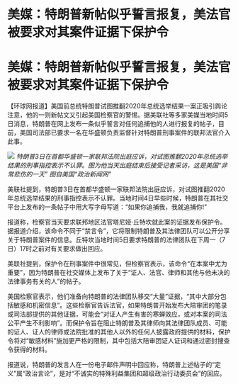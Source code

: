 # 美媒：特朗普新帖似乎誓言报复，美法官被要求对其案件证据下保护令

# 美媒：特朗普新帖似乎誓言报复，美法官被要求对其案件证据下保护令

【环球网报道】美国前总统特朗普试图推翻2020年总统选举结果一案正吸引舆论注意，他的一则新帖文又引起美国检察官的警惕。据美联社等多家美媒当地时间5日消息，特朗普在网上发布一条似乎誓言对任何追捕他的人进行报复的帖子，目前，美国司法部已要求一名在华盛顿负责监督针对特朗普刑事案件的联邦法官介入此事。

![](https://inews.gtimg.com/om_bt/OppAFYeD0o6ykZgMsfZrUrVeYwEpD_uoipdIs5T9t7ZIkAA/1000)
_特朗普3日在首都华盛顿一家联邦法院出庭应诉，对试图推翻2020年总统选举结果的刑事指控表示不认罪。图为他当天出庭结束后接受记者采访，这是美国“非常悲伤的一天”
图自美国“政治新闻网”_

美联社提到，特朗普3日在首都华盛顿一家联邦法院出庭应诉，对试图推翻2020年总统选举结果的刑事指控表示不认罪。当地时间4日早些时候，特朗普在其社交平台上发布的一条帖子中用大写字母写道：“如果你追捕我，我就追捕你!”

报道称，检察官当天要求联邦地区法官塔尼娅·丘特坎就此案的证据发布保护令。据报道介绍，该命令不同于“禁言令”，它将限制特朗普及其法律团队可以公开分享关于特朗普案件的信息。丘特坎当地时间5日要求特朗普的法律团队在下周一（7日）17时之前对有关要求做出回应。

美联社提到，保护令在刑事案件中很常见，但检察官表示，该命令“在本案中尤为重要”，因为特朗普在社交媒体上发布了关于“证人、法官、律师和其他与他未决的法律事务有关的人”的帖子。

美国检察官表示，他们准备向特朗普的法律团队移交“大量”证据，“其中大部分包括敏感和机密信息”。这些检察官告诉法官，如果特朗普开始发布大陪审团的笔录或司法部提供的其他证据，可能会“对证人产生有害的寒蝉效应，或对本案的司法公平产生不利影响”。而保护令旨在阻止特朗普及其律师向其法律团队成员、可能的证人、证人的律师或法院批准的其他人以外的任何人披露政府提供的材料，保护令将对“敏感材料”施加更严格的限制，其中包括大陪审团证人证词和通过密封搜查令获得的材料。

报道说，特朗普的发言人在一份电子邮件声明中回应称，特朗普上述帖子的“定义”属“政治言论”，是对“不诚实的特殊利益集团和超级政治行动委员会”的回应。

